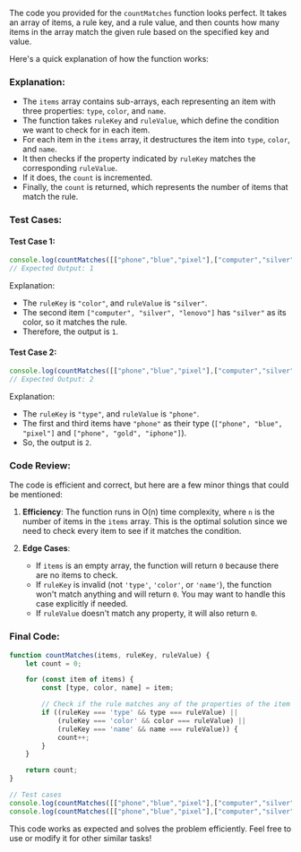 The code you provided for the `countMatches` function looks perfect. It takes an array of items, a rule key, and a rule value, and then counts how many items in the array match the given rule based on the specified key and value.

Here's a quick explanation of how the function works:

### Explanation:
- The `items` array contains sub-arrays, each representing an item with three properties: `type`, `color`, and `name`.
- The function takes `ruleKey` and `ruleValue`, which define the condition we want to check for in each item.
- For each item in the `items` array, it destructures the item into `type`, `color`, and `name`.
- It then checks if the property indicated by `ruleKey` matches the corresponding `ruleValue`.
- If it does, the `count` is incremented.
- Finally, the `count` is returned, which represents the number of items that match the rule.

### Test Cases:

#### Test Case 1:
```javascript
console.log(countMatches([["phone","blue","pixel"],["computer","silver","lenovo"],["phone","gold","iphone"]], "color", "silver"));
// Expected Output: 1
```

Explanation:
- The `ruleKey` is `"color"`, and `ruleValue` is `"silver"`.
- The second item `["computer", "silver", "lenovo"]` has `"silver"` as its color, so it matches the rule.
- Therefore, the output is `1`.

#### Test Case 2:
```javascript
console.log(countMatches([["phone","blue","pixel"],["computer","silver","phone"],["phone","gold","iphone"]], "type", "phone"));
// Expected Output: 2
```

Explanation:
- The `ruleKey` is `"type"`, and `ruleValue` is `"phone"`.
- The first and third items have `"phone"` as their type (`["phone", "blue", "pixel"]` and `["phone", "gold", "iphone"]`).
- So, the output is `2`.

### Code Review:

The code is efficient and correct, but here are a few minor things that could be mentioned:

1. **Efficiency**: The function runs in O(n) time complexity, where `n` is the number of items in the `items` array. This is the optimal solution since we need to check every item to see if it matches the condition.
   
2. **Edge Cases**:
   - If `items` is an empty array, the function will return `0` because there are no items to check.
   - If `ruleKey` is invalid (not `'type'`, `'color'`, or `'name'`), the function won't match anything and will return `0`. You may want to handle this case explicitly if needed.
   - If `ruleValue` doesn't match any property, it will also return `0`.

### Final Code:

```javascript
function countMatches(items, ruleKey, ruleValue) {
    let count = 0;

    for (const item of items) {
        const [type, color, name] = item;

        // Check if the rule matches any of the properties of the item
        if ((ruleKey === 'type' && type === ruleValue) ||
            (ruleKey === 'color' && color === ruleValue) ||
            (ruleKey === 'name' && name === ruleValue)) {
            count++;
        }
    }

    return count;
}

// Test cases
console.log(countMatches([["phone","blue","pixel"],["computer","silver","lenovo"],["phone","gold","iphone"]], "color", "silver")); // Output: 1
console.log(countMatches([["phone","blue","pixel"],["computer","silver","phone"],["phone","gold","iphone"]], "type", "phone")); // Output: 2
```

This code works as expected and solves the problem efficiently. Feel free to use or modify it for other similar tasks!